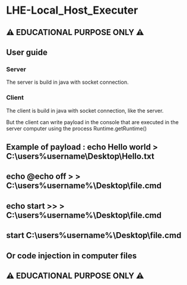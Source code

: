 # LHE-Local_Host_Executer
## ⚠ EDUCATIONAL PURPOSE ONLY ⚠ 
## User guide
### Server
The server is build in java with socket connection.

### Client
The client is build in java with socket connection, like the server.

But the client can write payload in the console that are executed in the server computer using the process Runtime.getRuntime()

Example of payload :
echo Hello world > C:\users\%username\Desktop\Hello.txt 
--------------------------------------------------------
echo @echo off > > C:\users\%username%\Desktop\file.cmd 
--------------------------------------------------------
echo start >> > C:\users\%username%\Desktop\file.cmd    
--------------------------------------------------------
start C:\users\%username%\Desktop\file.cmd             
--------------------------------------------------------
Or code injection in computer files
--------------------------------------------------------
## ⚠ EDUCATIONAL PURPOSE ONLY ⚠ 
